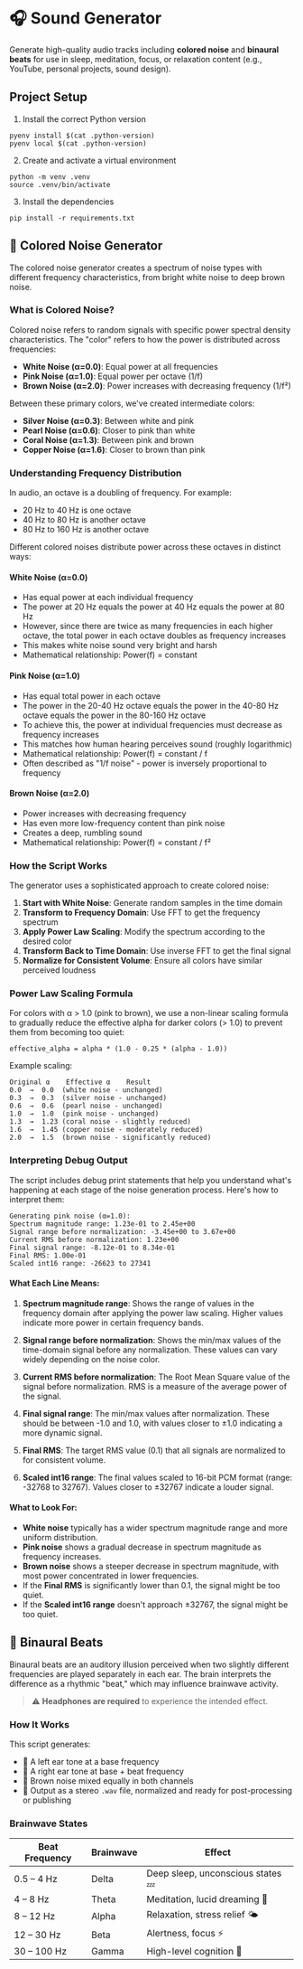 # 🎧 Sound Generator

Generate high-quality audio tracks including **colored noise** and **binaural beats** for use in sleep, meditation, focus, or relaxation content (e.g., YouTube, personal projects, sound design).

## Project Setup

1. Install the correct Python version
```
pyenv install $(cat .python-version)
pyenv local $(cat .python-version)
```

2. Create and activate a virtual environment
```
python -m venv .venv
source .venv/bin/activate
```

3. Install the dependencies
```
pip install -r requirements.txt
```

## 🎨 Colored Noise Generator

The colored noise generator creates a spectrum of noise types with different frequency characteristics, from bright white noise to deep brown noise.

### What is Colored Noise?

Colored noise refers to random signals with specific power spectral density characteristics. The "color" refers to how the power is distributed across frequencies:

- **White Noise (α=0.0)**: Equal power at all frequencies
- **Pink Noise (α=1.0)**: Equal power per octave (1/f)
- **Brown Noise (α=2.0)**: Power increases with decreasing frequency (1/f²)

Between these primary colors, we've created intermediate colors:
- **Silver Noise (α=0.3)**: Between white and pink
- **Pearl Noise (α=0.6)**: Closer to pink than white
- **Coral Noise (α=1.3)**: Between pink and brown
- **Copper Noise (α=1.6)**: Closer to brown than pink

### Understanding Frequency Distribution

In audio, an octave is a doubling of frequency. For example:
- 20 Hz to 40 Hz is one octave
- 40 Hz to 80 Hz is another octave
- 80 Hz to 160 Hz is another octave

Different colored noises distribute power across these octaves in distinct ways:

#### White Noise (α=0.0)
- Has equal power at each individual frequency
- The power at 20 Hz equals the power at 40 Hz equals the power at 80 Hz
- However, since there are twice as many frequencies in each higher octave, the total power in each octave doubles as frequency increases
- This makes white noise sound very bright and harsh
- Mathematical relationship: Power(f) = constant

#### Pink Noise (α=1.0)
- Has equal total power in each octave
- The power in the 20-40 Hz octave equals the power in the 40-80 Hz octave equals the power in the 80-160 Hz octave
- To achieve this, the power at individual frequencies must decrease as frequency increases
- This matches how human hearing perceives sound (roughly logarithmic)
- Mathematical relationship: Power(f) = constant / f
- Often described as "1/f noise" - power is inversely proportional to frequency

#### Brown Noise (α=2.0)
- Power increases with decreasing frequency
- Has even more low-frequency content than pink noise
- Creates a deep, rumbling sound
- Mathematical relationship: Power(f) = constant / f²

### How the Script Works

The generator uses a sophisticated approach to create colored noise:

1. **Start with White Noise**: Generate random samples in the time domain
2. **Transform to Frequency Domain**: Use FFT to get the frequency spectrum
3. **Apply Power Law Scaling**: Modify the spectrum according to the desired color
4. **Transform Back to Time Domain**: Use inverse FFT to get the final signal
5. **Normalize for Consistent Volume**: Ensure all colors have similar perceived loudness

### Power Law Scaling Formula

For colors with α > 1.0 (pink to brown), we use a non-linear scaling formula to gradually reduce the effective alpha for darker colors (> 1.0) to prevent them from becoming too quiet:

```
effective_alpha = alpha * (1.0 - 0.25 * (alpha - 1.0))
```

Example scaling:
```
Original α    Effective α    Result
0.0  →  0.0  (white noise - unchanged)
0.3  →  0.3  (silver noise - unchanged)
0.6  →  0.6  (pearl noise - unchanged)
1.0  →  1.0  (pink noise - unchanged)
1.3  →  1.23 (coral noise - slightly reduced)
1.6  →  1.45 (copper noise - moderately reduced)
2.0  →  1.5  (brown noise - significantly reduced)
```

### Interpreting Debug Output

The script includes debug print statements that help you understand what's happening at each stage of the noise generation process. Here's how to interpret them:

```
Generating pink noise (α=1.0):
Spectrum magnitude range: 1.23e-01 to 2.45e+00
Signal range before normalization: -3.45e+00 to 3.67e+00
Current RMS before normalization: 1.23e+00
Final signal range: -8.12e-01 to 8.34e-01
Final RMS: 1.00e-01
Scaled int16 range: -26623 to 27341
```

#### What Each Line Means:

1. **Spectrum magnitude range**: Shows the range of values in the frequency domain after applying the power law scaling. Higher values indicate more power in certain frequency bands.

2. **Signal range before normalization**: Shows the min/max values of the time-domain signal before any normalization. These values can vary widely depending on the noise color.

3. **Current RMS before normalization**: The Root Mean Square value of the signal before normalization. RMS is a measure of the average power of the signal.

4. **Final signal range**: The min/max values after normalization. These should be between -1.0 and 1.0, with values closer to ±1.0 indicating a more dynamic signal.

5. **Final RMS**: The target RMS value (0.1) that all signals are normalized to for consistent volume.

6. **Scaled int16 range**: The final values scaled to 16-bit PCM format (range: -32768 to 32767). Values closer to ±32767 indicate a louder signal.

#### What to Look For:

- **White noise** typically has a wider spectrum magnitude range and more uniform distribution.
- **Pink noise** shows a gradual decrease in spectrum magnitude as frequency increases.
- **Brown noise** shows a steeper decrease in spectrum magnitude, with most power concentrated in lower frequencies.
- If the **Final RMS** is significantly lower than 0.1, the signal might be too quiet.
- If the **Scaled int16 range** doesn't approach ±32767, the signal might be too quiet.

## 🧠 Binaural Beats

Binaural beats are an auditory illusion perceived when two slightly different frequencies are played separately in each ear. The brain interprets the difference as a rhythmic "beat," which may influence brainwave activity.

> ⚠️ **Headphones are required** to experience the intended effect.

### How It Works

This script generates:
- 🎵 A left ear tone at a base frequency
- 🎵 A right ear tone at base + beat frequency
- 🌊 Brown noise mixed equally in both channels
- 🧪 Output as a stereo `.wav` file, normalized and ready for post-processing or publishing

### Brainwave States

| Beat Frequency | Brainwave | Effect |
|----------------|-----------|--------|
| 0.5 – 4 Hz     | Delta     | Deep sleep, unconscious states 💤 |
| 4 – 8 Hz       | Theta     | Meditation, lucid dreaming 🌙 |
| 8 – 12 Hz      | Alpha     | Relaxation, stress relief 🌤️ |
| 12 – 30 Hz     | Beta      | Alertness, focus ⚡ |
| 30 – 100 Hz    | Gamma     | High-level cognition 🧠 |